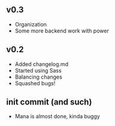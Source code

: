 ## v0.3
- Organization
- Some more backend work with power

## v0.2
- Added changelog.md
- Started using Sass
- Balancing changes
- Squashed bugs!

## init commit (and such)
- Mana is almost done, kinda buggy